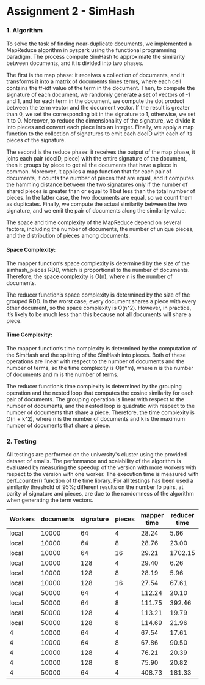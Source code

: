 # Assignment 2 - SimHash

### 1. Algorithm

To solve the task of finding near-duplicate documents, we implemented a MapReduce algorithm in pyspark using the
functional programming paradigm. The process compute SimHash to approximate the similarity between documents, and it is
divided into two phases.

The first is the map phase: it receives a collection of documents, and it transforms it into a matrix of documents times
terms, where each cell contains the tf-idf value of the term in the document. Then, to compute the signature of each 
document, we randomly generate a set of vectors of -1 and 1, and for each term in the document, we compute the dot 
product between the term vector and the document vector. If the result is greater than 0, we set the corresponding bit 
in the signature to 1, otherwise, we set it to 0. Moreover, to reduce the dimensionality of the signature, we divide it 
into pieces and convert each piece into an integer. Finally, we apply a map function to the collection of signatures to
emit each docID with each of its pieces of the signature.

The second is the reduce phase: it receives the output of the map phase, it joins each pair  (docID, piece) with the
entire signature of the document, then it groups by piece to get all the documents that have a piece in common. Moreover,
it applies a map function that for each pair of documents, it counts the number of pieces that are equal, and it computes 
the hamming distance between the two signatures only if the number of shared pieces is greater than or equal to 1 but 
less than the total number of pieces. In the latter case, the two documents are equal, so we count them as duplicates. 
Finally, we compute the actual similarity between the two signature, and we emit the pair of documents along the 
similarity value.

The space and time complexity of the MapReduce depend on several factors, including the number of documents, the 
number of unique pieces, and the distribution of pieces among documents.

#### Space Complexity:

The mapper function’s space complexity is determined by the size of the simhash_pieces RDD, which is 
proportional to the number of documents. Therefore, the space complexity is O(n), where n is the number of documents.

The reducer function’s space complexity is determined by the size of the grouped RDD. In the worst case, every
document shares a piece with every other document, so the space complexity is O(n^2). However, in practice, it’s likely 
to be much less than this because not all documents will share a piece.

#### Time Complexity:

The mapper function’s time complexity is determined by the computation of the SimHash and the splitting of the
SimHash into pieces. Both of these operations are linear with respect to the number of documents and the number of terms,
so the time complexity is O(n*m), where n is the number of documents and m is the number of terms.

The reducer function’s time complexity is determined by the grouping operation and the nested loop that 
computes the cosine similarity for each pair of documents. The grouping operation is linear with respect to the number 
of documents, and the nested loop is quadratic with respect to the number of documents that share a piece. Therefore, 
the time complexity is O(n + k^2), where n is the number of documents and k is the maximum number of documents that 
share a piece.

### 2. Testing

All testings are performed on the university's cluster using the provided dataset of emails. The performance and scalability of 
the algorithm is evaluated by measuring the speedup of the version with more workers with respect to the version with
one worker. The execution time is measured with perf_counter() function of the time library. For all testings has been
used a similarity threshold of 95%; different results on the number fo pairs, at parity of signature and pieces, are due
to the randomness of the algorithm when generating the term vectors.

| Workers | documents | signature | pieces | mapper time | reducer time | total time | similar pairs | duplicates |
|---------|-----------|-----------|--------|-------------|--------------|------------|---------------|------------|
| local   | 10000     | 64        | 4      | 28.24       | 5.66         | 33.90      | 261           | 338        |
| local   | 10000     | 64        | 8      | 28.76       | 23.00        | 51.76      | 1011          | 527        |
| local   | 10000     | 64        | 16     | 29.21       | 1702.15      | 1731.36    | 3591          | 9428       |
| local   | 10000     | 128       | 4      | 29.40       | 6.26         | 35.66      | 91            | 323        |
| local   | 10000     | 128       | 8      | 28.19       | 5.96         | 34.15      | 392           | 325        |
| local   | 10000     | 128       | 16     | 27.54       | 67.61        | 95.15      | 1203          | 711        |
| local   | 50000     | 64        | 4      | 112.24      | 20.10        | 132.34     | 7583          | 11041      |
| local   | 50000     | 64        | 8      | 111.75      | 392.46       | 504.21     | 35965         | 12460      |
| local   | 50000     | 128       | 4      | 113.21      | 19.79        | 133.00     | 3137          | 9900       |
| local   | 50000     | 128       | 8      | 114.69      | 21.96        | 136.65     | 11121         | 9901       |
| 4       | 10000     | 64        | 4      | 67.54       | 17.61        | 85.15      | 217           | 338        |
| 4       | 10000     | 64        | 8      | 67.86       | 90.50        | 108.11     | 974           | 527        |
| 4       | 10000     | 128       | 4      | 76.21       | 20.39        | 96.60      | 80            | 317        |
| 4       | 10000     | 128       | 8      | 75.90       | 20.82        | 96.72      | 374           | 318        |
| 4       | 50000     | 64        | 4      | 408.73      | 181.33       | 590.06     | 7321          | 11171      |